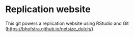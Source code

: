 # Replication website
This git powers a replication website using RStudio and Git (https://bhofstra.github.io/netsize_dutch/). 


